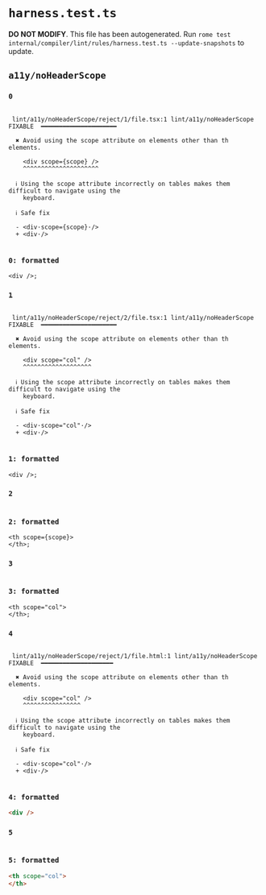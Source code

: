 # `harness.test.ts`

**DO NOT MODIFY**. This file has been autogenerated. Run `rome test internal/compiler/lint/rules/harness.test.ts --update-snapshots` to update.

## `a11y/noHeaderScope`

### `0`

```

 lint/a11y/noHeaderScope/reject/1/file.tsx:1 lint/a11y/noHeaderScope  FIXABLE  ━━━━━━━━━━━━━━━━━━━━━

  ✖ Avoid using the scope attribute on elements other than th elements.

    <div scope={scope} />
    ^^^^^^^^^^^^^^^^^^^^^

  ℹ Using the scope attribute incorrectly on tables makes them difficult to navigate using the
    keyboard.

  ℹ Safe fix

  - <div·scope={scope}·/>
  + <div·/>


```

### `0: formatted`

```tsx
<div />;

```

### `1`

```

 lint/a11y/noHeaderScope/reject/2/file.tsx:1 lint/a11y/noHeaderScope  FIXABLE  ━━━━━━━━━━━━━━━━━━━━━

  ✖ Avoid using the scope attribute on elements other than th elements.

    <div scope="col" />
    ^^^^^^^^^^^^^^^^^^^

  ℹ Using the scope attribute incorrectly on tables makes them difficult to navigate using the
    keyboard.

  ℹ Safe fix

  - <div·scope="col"·/>
  + <div·/>


```

### `1: formatted`

```tsx
<div />;

```

### `2`

```

```

### `2: formatted`

```tsx
<th scope={scope}>
</th>;

```

### `3`

```

```

### `3: formatted`

```tsx
<th scope="col">
</th>;

```

### `4`

```

 lint/a11y/noHeaderScope/reject/1/file.html:1 lint/a11y/noHeaderScope  FIXABLE  ━━━━━━━━━━━━━━━━━━━━

  ✖ Avoid using the scope attribute on elements other than th elements.

    <div scope="col" />
    ^^^^^^^^^^^^^^^^

  ℹ Using the scope attribute incorrectly on tables makes them difficult to navigate using the
    keyboard.

  ℹ Safe fix

  - <div·scope="col"·/>
  + <div·/>


```

### `4: formatted`

```html
<div />

```

### `5`

```

```

### `5: formatted`

```html
<th scope="col">
</th>

```
